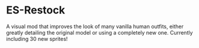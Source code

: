 # ES-Restock
A visual mod that improves the look of many vanilla human outfits, either greatly detailing the original model or using a completely new one. Currently including 30 new sprites!


